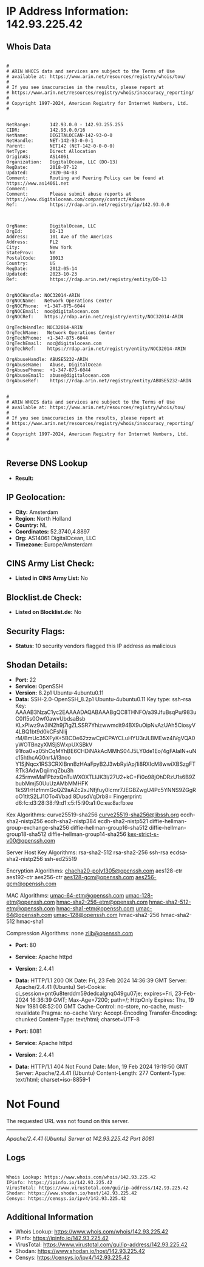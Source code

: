 # IP Address Information: 142.93.225.42

## Whois Data
```

#
# ARIN WHOIS data and services are subject to the Terms of Use
# available at: https://www.arin.net/resources/registry/whois/tou/
#
# If you see inaccuracies in the results, please report at
# https://www.arin.net/resources/registry/whois/inaccuracy_reporting/
#
# Copyright 1997-2024, American Registry for Internet Numbers, Ltd.
#


NetRange:       142.93.0.0 - 142.93.255.255
CIDR:           142.93.0.0/16
NetName:        DIGITALOCEAN-142-93-0-0
NetHandle:      NET-142-93-0-0-1
Parent:         NET142 (NET-142-0-0-0-0)
NetType:        Direct Allocation
OriginAS:       AS14061
Organization:   DigitalOcean, LLC (DO-13)
RegDate:        2018-07-12
Updated:        2020-04-03
Comment:        Routing and Peering Policy can be found at https://www.as14061.net
Comment:        
Comment:        Please submit abuse reports at https://www.digitalocean.com/company/contact/#abuse
Ref:            https://rdap.arin.net/registry/ip/142.93.0.0



OrgName:        DigitalOcean, LLC
OrgId:          DO-13
Address:        101 Ave of the Americas
Address:        FL2
City:           New York
StateProv:      NY
PostalCode:     10013
Country:        US
RegDate:        2012-05-14
Updated:        2023-10-23
Ref:            https://rdap.arin.net/registry/entity/DO-13


OrgNOCHandle: NOC32014-ARIN
OrgNOCName:   Network Operations Center
OrgNOCPhone:  +1-347-875-6044 
OrgNOCEmail:  noc@digitalocean.com
OrgNOCRef:    https://rdap.arin.net/registry/entity/NOC32014-ARIN

OrgTechHandle: NOC32014-ARIN
OrgTechName:   Network Operations Center
OrgTechPhone:  +1-347-875-6044 
OrgTechEmail:  noc@digitalocean.com
OrgTechRef:    https://rdap.arin.net/registry/entity/NOC32014-ARIN

OrgAbuseHandle: ABUSE5232-ARIN
OrgAbuseName:   Abuse, DigitalOcean 
OrgAbusePhone:  +1-347-875-6044 
OrgAbuseEmail:  abuse@digitalocean.com
OrgAbuseRef:    https://rdap.arin.net/registry/entity/ABUSE5232-ARIN


#
# ARIN WHOIS data and services are subject to the Terms of Use
# available at: https://www.arin.net/resources/registry/whois/tou/
#
# If you see inaccuracies in the results, please report at
# https://www.arin.net/resources/registry/whois/inaccuracy_reporting/
#
# Copyright 1997-2024, American Registry for Internet Numbers, Ltd.
#


```
## Reverse DNS Lookup
- **Result:** 

## IP Geolocation:
- **City:** Amsterdam
- **Region:** North Holland
- **Country:** NL
- **Coordinates:** 52.3740,4.8897
- **Org:** AS14061 DigitalOcean, LLC
- **Timezone:** Europe/Amsterdam

## CINS Army List Check:
- **Listed in CINS Army List:** 
No

## Blocklist.de Check:
- **Listed on Blocklist.de:** 
No

## Security Flags:
- **Status:** 10 security vendors flagged this IP address as malicious

## Shodan Details:
- **Port:** 22
- **Service:** OpenSSH
- **Version:** 8.2p1 Ubuntu-4ubuntu0.11
- **Data:** SSH-2.0-OpenSSH_8.2p1 Ubuntu-4ubuntu0.11
Key type: ssh-rsa
Key: AAAAB3NzaC1yc2EAAAADAQABAAABgQC8THNFO/a39JfuBsqPu/983uC0I15s0Owf0awvUbdsaBsb
KLxPlwz9w3iN2h9j7igZLSSR7Yhizwwmdit94BX9uOipNvAzUAh5CiosyV4LBQ1bt9d0kCFsNIij
rM/BmUc35XFyK+5BCDe62zzwCpiCPAYCLuHYU3rJLBMEwz4lVgVQA0yWOTBnzyXMSjSWxpUXSBkV
91foa0+z05hCqMYhBE6CHDiNAkAcMMhS04J5LY0de1Eo/4gFAIaIN+uNc15hthcAG0nrfJ/l3noo
Y1SjNqcx1RS3CRXIBnnBzHAaFpyB2J3wbRyiApj1i8RXIcM8wwiXBSzgFTRTk3AdwDqiimqZbu3h
425rmwMaFPbzxQnTuWXOXTLIJK3l/27U2+kC+Fi0o98jOhDRzU1s6B9ZbubMmj50UuUzAMbMMHFK
1kS91rHzfmmGoQZ9aAZc2xJNfjfuy0lcrnr7JEGBZwgU4Pc5YNNS9ZGgRoO1tItS2LJ1OTo4Vbad
8DusdVqDrb8=
Fingerprint: d6:fc:d3:28:38:f9:d1:c5:f5:90:a1:0c:ea:8a:fb:ee

Kex Algorithms:
	curve25519-sha256
	curve25519-sha256@libssh.org
	ecdh-sha2-nistp256
	ecdh-sha2-nistp384
	ecdh-sha2-nistp521
	diffie-hellman-group-exchange-sha256
	diffie-hellman-group16-sha512
	diffie-hellman-group18-sha512
	diffie-hellman-group14-sha256
	kex-strict-s-v00@openssh.com

Server Host Key Algorithms:
	rsa-sha2-512
	rsa-sha2-256
	ssh-rsa
	ecdsa-sha2-nistp256
	ssh-ed25519

Encryption Algorithms:
	chacha20-poly1305@openssh.com
	aes128-ctr
	aes192-ctr
	aes256-ctr
	aes128-gcm@openssh.com
	aes256-gcm@openssh.com

MAC Algorithms:
	umac-64-etm@openssh.com
	umac-128-etm@openssh.com
	hmac-sha2-256-etm@openssh.com
	hmac-sha2-512-etm@openssh.com
	hmac-sha1-etm@openssh.com
	umac-64@openssh.com
	umac-128@openssh.com
	hmac-sha2-256
	hmac-sha2-512
	hmac-sha1

Compression Algorithms:
	none
	zlib@openssh.com


- **Port:** 80
- **Service:** Apache httpd
- **Version:** 2.4.41
- **Data:** HTTP/1.1 200 OK
Date: Fri, 23 Feb 2024 14:36:39 GMT
Server: Apache/2.4.41 (Ubuntu)
Set-Cookie: ci_session=pnt6u8terddm59dedcalgnq049gu07je; expires=Fri, 23-Feb-2024 16:36:39 GMT; Max-Age=7200; path=/; HttpOnly
Expires: Thu, 19 Nov 1981 08:52:00 GMT
Cache-Control: no-store, no-cache, must-revalidate
Pragma: no-cache
Vary: Accept-Encoding
Transfer-Encoding: chunked
Content-Type: text/html; charset=UTF-8



- **Port:** 8081
- **Service:** Apache httpd
- **Version:** 2.4.41
- **Data:** HTTP/1.1 404 Not Found
Date: Mon, 19 Feb 2024 19:19:50 GMT
Server: Apache/2.4.41 (Ubuntu)
Content-Length: 277
Content-Type: text/html; charset=iso-8859-1

<!DOCTYPE HTML PUBLIC "-//IETF//DTD HTML 2.0//EN">
<html><head>
<title>404 Not Found</title>
</head><body>
<h1>Not Found</h1>
<p>The requested URL was not found on this server.</p>
<hr>
<address>Apache/2.4.41 (Ubuntu) Server at 142.93.225.42 Port 8081</address>
</body></html>


## Logs
```

Whois Lookup: https://www.whois.com/whois/142.93.225.42
IPinfo: https://ipinfo.io/142.93.225.42
VirusTotal: https://www.virustotal.com/gui/ip-address/142.93.225.42
Shodan: https://www.shodan.io/host/142.93.225.42
Censys: https://censys.io/ipv4/142.93.225.42

```
## Additional Information
- Whois Lookup: https://www.whois.com/whois/142.93.225.42
- IPinfo: https://ipinfo.io/142.93.225.42
- VirusTotal: https://www.virustotal.com/gui/ip-address/142.93.225.42
- Shodan: https://www.shodan.io/host/142.93.225.42
- Censys: https://censys.io/ipv4/142.93.225.42

